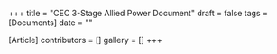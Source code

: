 +++
title = "CEC 3-Stage Allied Power Document"
draft = false
tags = [Documents]
date = ""

[Article]
contributors = []
gallery = []
+++